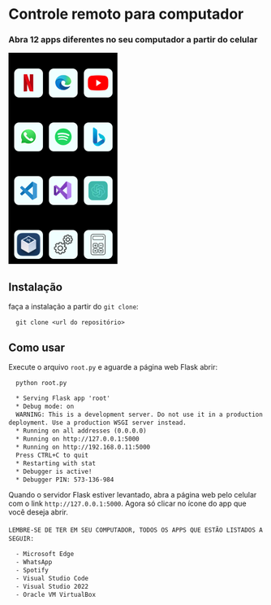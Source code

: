 # Controle remoto para computador
### Abra 12 apps diferentes no seu computador a partir do celular

<img src="./imgs/tela_exemplo.png">

## Instalação
faça a instalação a partir do `git clone`:
```
  git clone <url do repositório>
```

## Como usar
Execute o arquivo `root.py` e aguarde a página web Flask abrir:
```
  python root.py
``` 
```
  * Serving Flask app 'root'
  * Debug mode: on
  WARNING: This is a development server. Do not use it in a production deployment. Use a production WSGI server instead.
  * Running on all addresses (0.0.0.0)
  * Running on http://127.0.0.1:5000
  * Running on http://192.168.0.11:5000
  Press CTRL+C to quit
  * Restarting with stat
  * Debugger is active!
  * Debugger PIN: 573-136-984
```

Quando o servidor Flask estiver levantado, abra a página web pelo celular com o link `http://127.0.0.1:5000`. Agora só clicar no ícone do app que você deseja abrir. <br> <BR>
`LEMBRE-SE DE TER EM SEU COMPUTADOR, TODOS OS APPS QUE ESTÃO LISTADOS A SEGUIR:`
```
  - Microsoft Edge
  - WhatsApp
  - Spotify
  - Visual Studio Code
  - Visual Studio 2022
  - Oracle VM VirtualBox
```
